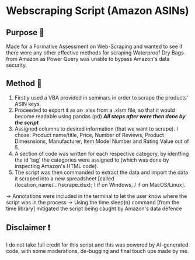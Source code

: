 # Webscraping Script (Amazon ASINs)
## Purpose 🙌
Made for a Formative Assessment on Web-Scraping and wanted to see if there were any other effective methods for scraping Waterproof Dry Bags from Amazon as Power Query was unable to bypass Amazon's data security.

## Method 🔎
1. Firstly used a VBA provided in seminars in order to scrape the products' ASIN keys.
2. Proceeded to export it as an .xlsx from a .xlsm file, so that it would become readable using pandas (pd)
***All steps after were then done by the script***
3. Assigned columns to desired information (that we want to scrape). I chose: Product name/title, Price, Number of Reviews, Product Dimesnsions, Manufacturer, Item Model Number and Rating Value out of 5.
4. A section of code was written for each respective category, by identfing the id 'tag' the categories were assigned to (which was done by inspecting Amazon's HTML code).
5. The script was then commanded to extract the data and import the data it scraped into a new spreadsheet [called (location_name/\.../\scrape.xlsx); \ if on Windows, / if on MacOS/Linux].

-> Annotations were included in the terminal to let the user know where the script was in the process
-> Using the time.sleep(n) command [from the time library] mitigated the script being caught by Amazon's data defence 

## Disclaimer ❗
I do not take full credit for this script and this was powered by AI-generated code, with some moderations, de-bugging and final touch ups made by me.


